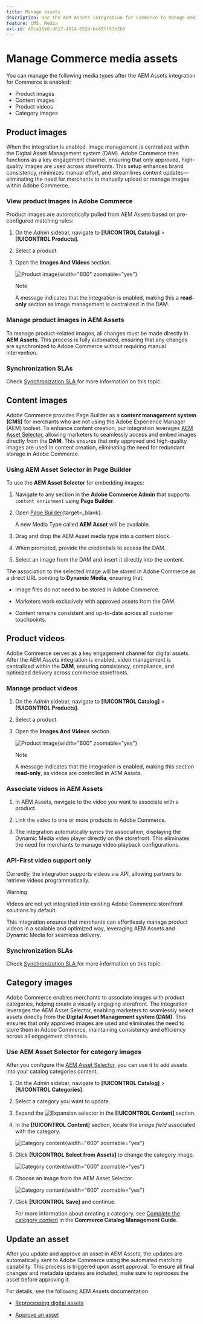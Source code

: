 ```yaml
---
title: Manage assets
description: Use the AEM Assets integration for Commerce to manage media assets for your storefront.
feature: CMS, Media
exl-id: 40ca36e0-d617-4814-852d-bc60ff53b2b3
---
```

# Manage Commerce media assets

<!--In ACAP-844, this topic was linked to from the Commerce Admin products images and videos when the Assets integration is enabled. If the URL to the topic changes, be sure to add a redirect.-->

You can manage the following media types after the AEM Assets integration for Commerce is enabled:

* Product images
* Content images
* Product videos
* Category images

## Product images

When the integration is enabled, image management is centralized within the Digital Asset Management system (DAM). Adobe Commerce then functions as a key engagement channel, ensuring that only approved, high-quality images are used across storefronts. This setup enhances brand consistency, minimizes manual effort, and streamlines content updates—eliminating the need for merchants to manually upload or manage images within Adobe Commerce.

### View product images in Adobe Commerce

Product images are automatically pulled from AEM Assets based on pre-configured matching rules:

1. On the _Admin_ sidebar, navigate to **[!UICONTROL Catalog]** > **[!UICONTROL Products]**.

1. Select a product.

1. Open the **Images And Videos** section.

   ![Product image](assets/product-image.png){width="600" zoomable="yes"}

   >[!NOTE]
   >
   > A message indicates that the integration is enabled, making this a **read-only** section as image management is centralized in the DAM.

### Manage product images in AEM Assets

To manage product-related images, all changes must be made directly in **AEM Assets**. This process is fully automated, ensuring that any changes are synchronized to Adobe Commerce without requiring manual intervention.

### Synchronization SLAs

Check [Synchronization SLA ](get-started/setup-synchronization.md#synchronization-sla)for more information on this topic. 

## Content images

Adobe Commerce provides Page Builder as a **content management system (CMS)** for merchants who are not using the Adobe Experience Manager (AEM) toolset. To enhance content creation, our integration leverages [AEM Asset Selector](synchronize/asset-selector-integration.md), allowing marketers to seamlessly access and embed images directly from the **DAM**. This ensures that only approved and high-quality images are used in content creation, eliminating the need for redundant storage in Adobe Commerce.

### Using AEM Asset Selector in Page Builder

To use the **AEM Asset Selector** for embedding images:

1. Navigate to any section in the **Adobe Commerce Admin** that supports `content enrichment` using **Page Builder**.

1. Open [Page Builder](https://developer.adobe.com/commerce/frontend-core/page-builder/){target=_blank}.

   A new Media Type called **AEM Asset** will be available.

1. Drag and drop the AEM Asset media type into a content block.

1. When prompted, provide the credentials to access the DAM.

1. Select an image from the DAM and insert it directly into the content.

The association to the selected image will be stored in Adobe Commerce as a direct URL pointing to **Dynamic Media**, ensuring that:

* Image files do not need to be stored in Adobe Commerce.

* Marketers work exclusively with approved assets from the DAM.

* Content remains consistent and up-to-date across all customer touchpoints.

## Product videos

Adobe Commerce serves as a key engagement channel for digital assets. After the AEM Assets integration is enabled, video management is centralized within the **DAM**, ensuring consistency, compliance, and optimized delivery across commerce storefronts.

### Manage product videos

1. On the _Admin_ sidebar, navigate to **[!UICONTROL Catalog]** > **[!UICONTROL Products]**.

1. Select a product.

1. Open the **Images And Videos** section.

   ![Product image](assets/product-image.png){width="600" zoomable="yes"}

   >[!NOTE]
   >
   > A message indicates that the integration is enabled, making this section **read-only**, as videos are controlled in AEM Assets.

### Associate videos in AEM Assets

1. In AEM Assets, navigate to the video you want to associate with a product.

1. Link the video to one or more products in Adobe Commerce.

1. The integration automatically syncs the association, displaying the Dynamic Media video player directly on the storefront. This eliminates the need for merchants to manage video playback configurations.

### API-First video support only

Currently, the integration supports videos via API, allowing partners to retrieve videos programmatically. 

>[!WARNING]
>
> Videos are not yet integrated into existing Adobe Commerce storefront solutions by default.

This integration ensures that merchants can effortlessly manage product videos in a scalable and optimized way, leveraging AEM Assets and Dynamic Media for seamless delivery.

### Synchronization SLAs

Check [Synchronization SLA ](get-started/setup-synchronization.md#synchronization-sla)for more information on this topic. 

## Category images

Adobe Commerce enables merchants to associate images with product categories, helping create a visually engaging storefront. The integration leverages the AEM Asset Selector, enabling marketers to seamlessly select assets directly from the **Digital Asset Management system (DAM)**. This ensures that only approved images are used and eliminates the need to store them in Adobe Commerce, maintaining consistency and efficiency across all engagement channels. 

### Use AEM Asset Selector for category images

After you configure the [AEM Asset Selector](synchronize/asset-selector-integration.md), you can use it to add assets into your catalog categories content.

1. On the _Admin_ sidebar, navigate to **[!UICONTROL Catalog]** > **[!UICONTROL Categories]**.

1. Select a category you want to update.

1. Expand the ![Expansion selector](../assets/icon-display-expand.png) in the **[!UICONTROL Content]** section.

1. In the **[!UICONTROL Content]** section, locate the *Image field* associated with the category.

   ![Category content](assets/category-asset.png){width="600" zoomable="yes"}

1. Click **[!UICONTROL Select from Assets]** to change the category image.

   ![Category content](assets/asset-view.png){width="600" zoomable="yes"}

1. Choose an image from the AEM Asset Selector.

   ![Category content](assets/select-image.png){width="600" zoomable="yes"}

1. Click **[!UICONTROL Save]** and continue.

   For more information about creating a category, see [Complete the category content](https://experienceleague.adobe.com/en/docs/commerce-admin/catalog/categories/create/category-create#step-3-complete-the-category-content) in the **Commerce Catalog Management Guide**.

## Update an asset

After you update and approve an asset in AEM Assets, the updates are automatically sent to Adobe Commerce using the automated matching capability. This process is triggered upon asset approval. To ensure all final changes and metadata updates are included, make sure to reprocess the asset before approving it.

For details, see the following AEM Assets documentation.

* [Reprocessing digital assets](https://experienceleague.adobe.com/en/docs/experience-manager-cloud-service/content/assets/manage/reprocessing)

* [Approve an asset](https://experienceleague.adobe.com/en/docs/experience-manager-cloud-service/content/assets/dynamicmedia/dynamic-media-open-apis/approve-assets)
